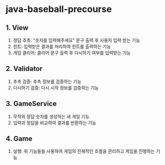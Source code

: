 # java-baseball-precourse

## 1. View
1. 정답 추측: "숫자를 입력해주세요" 문구 출력 후 사용자 입력 받는 기능
2. 힌트: 입력받은 결과를 처리하여 힌트를 출력하는 기능
3. 게임 클리어: 클리어 문구 출력 후 다시하기 여부를 입력받는 기능

## 2. Validator
1. 추측 검증: 추측 정보를 검증하는 기능
2. 다시하기 검증: 다시 시작 정보를 검증하는 기능

## 3. GameService
1. 무작위 정답 숫자를 생성하는 새 게임 기능
2. 입력과 정답을 비교하여 결과를 반환하는 기능

## 4. Game
1. 실행: 위 기능들을 사용하여 게임의 전체적인 흐름을 관리하고 게임을 진행하는 기능